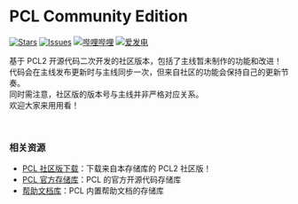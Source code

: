 # PCL Community Edition

[![Stars](https://img.shields.io/github/stars/PCL-Community/PCL2-CE?style=flat&logo=data:image/svg%2bxml;base64,PHN2ZyB4bWxucz0iaHR0cDovL3d3dy53My5vcmcvMjAwMC9zdmciIHZlcnNpb249IjEiIHdpZHRoPSIxNiIgaGVpZ2h0PSIxNiI+PHBhdGggZD0iTTggLjI1YS43NS43NSAwIDAgMSAuNjczLjQxOGwxLjg4MiAzLjgxNSA0LjIxLjYxMmEuNzUuNzUgMCAwIDEgLjQxNiAxLjI3OWwtMy4wNDYgMi45Ny43MTkgNC4xOTJhLjc1MS43NTEgMCAwIDEtMS4wODguNzkxTDggMTIuMzQ3bC0zLjc2NiAxLjk4YS43NS43NSAwIDAgMS0xLjA4OC0uNzlsLjcyLTQuMTk0TC44MTggNi4zNzRhLjc1Ljc1IDAgMCAxIC40MTYtMS4yOGw0LjIxLS42MTFMNy4zMjcuNjY4QS43NS43NSAwIDAgMSA4IC4yNVoiIGZpbGw9IiNlYWM1NGYiLz48L3N2Zz4=&logoSize=auto&label=Stars&labelColor=444444&color=eac54f)](https://github.com/PCL-Community/PCL2-CE/)
[![Issues](https://img.shields.io/github/issues/PCL-Community/PCL2-CE?style=flat&label=Issues&labelColor=444444&color=1F883D)](https://github.com/PCL-Community/PCL2-CE/issues)
[![哔哩哔哩](https://img.shields.io/badge/动态-BiliBili-00A4DB?style=flat&labelColor=444444&logoSize=auto)](https://space.bilibili.com/11343203/dynamic)
[![爱发电](https://img.shields.io/badge/赞助-爱发电-946ce6?style=flat&labelColor=444444&logoSize=auto)](https://afdian.com/@LTCat)

基于 PCL2 开源代码二次开发的社区版本，包括了主线暂未制作的功能和改进！<br/>
代码会在主线发布更新时与主线同步一次，但来自社区的功能会保持自己的更新节奏。<br/>
同时需注意，社区版的版本号与主线并非严格对应关系。<br/>
欢迎大家来用用看！

<br/>

### 相关资源
- [PCL 社区版下载](https://github.com/PCL-Community/PCL2-CE/releases)：下载来自本存储库的 PCL2 社区版！
- [PCL 官方存储库](https://github.com/Hex-Dragon/PCL2)：PCL 的官方开源代码存储库
- [帮助文档库](https://github.com/LTCatt/PCL2Help)：PCL 内置帮助文档的存储库
